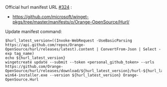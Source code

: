 Official hurl manifest URL [#324](https://github.com/Orange-OpenSource/hurl/issues/324) :

- https://github.com/microsoft/winget-pkgs/tree/master/manifests/o/Orange-OpenSource/Hurl/

Update manifest command:
 
```
$hurl_latest_version=((Invoke-WebRequest -UseBasicParsing https://api.github.com/repos/Orange-OpenSource/hurl/releases/latest).content | ConvertFrom-Json | Select -exp tag_name)
echo ${hurl_latest_version}
wingetcreate update --submit --token <personal_github_token> --urls https://github.com/Orange-OpenSource/hurl/releases/download/${hurl_latest_version}/hurl-${hurl_latest_version}-win64-installer.exe --version ${hurl_latest_version} Orange-OpenSource.Hurl
```
